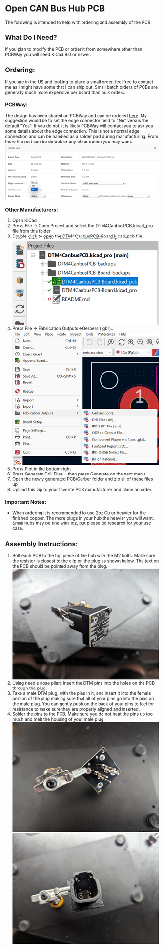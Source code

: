 # Open CAN Bus Hub PCB

The following is intended to help with ordering and assembly of the PCB.

## What Do I Need?

If you plan to modify the PCB or order it from somewhere other than PCBWay you will need KiCad 9.0 or newer.

## Ordering:

If you are in the US and looking to place a small order, feel free to contact me as I might have some that I can ship out. Small batch orders of PCBs are generally much more expensive per board than bulk orders.

### PCBWay:

The design has been shared on PCBWay and can be ordered [here](https://www.pcbway.com/project/shareproject/Open_CAN_Bus_Hub_V1_0_372ae918.html). My suggestion would be to set the edge connector field to "No" versus the default "Yes". If you do not, it is likely PCBWay will contact you to ask you some details about the edge connection. This is not a normal edge connection and can be handled as a solder pad during manufacturing. From there the rest can be default or any other option you may want.
![pcbway no edge connection](../Images/order_options.png)

### Other Manufacturers:

1. Open KiCad
2. Press File -> Open Project and select the DTM4CanbusPCB.kicad_pro file from this folder
3. Double click to open the DTM4CanbusPCB-Board.kicad_pcb file
   ![open pcb](../Images/kicad_open_pcb.png)
4. Press File -> Fabrication Outputs->Gerbers (.gbr)...
   ![output gerber](../Images/kicad_output_gerber.png)
5. Press Plot in the bottom right
6. Press Generate Drill Files... then press Generate on the next menu
7. Open the newly generated PCB\Gerber folder and zip all of these files up
8. Upload this zip to your favorite PCB manufacturer and place an order.

### Important Notes:

- When ordering it is recommended to use 2oz Cu or heavier for the finished copper. The more plugs in your hub the heavier you will want. Small hubs may be fine with 1oz, but please do research for your use case.

## Assembly Instructions:

1. Bolt each PCB to the top piece of the hub with the M2 bolts. Make sure the resistor is closest to the clip on the plug as shown below. The text on the PCB should be pointed away from the plug.
   ![plug with pcb](../Images/plug_with_pcb.jpg)
2. Using needle nose pliars insert the DTM pins into the holes on the PCB through the plug.
3. Take a male DTM plug, with the pins in it, and insert it into the female portion of the plug making sure that all of your pins go into the pins on the male plug. You can gently push on the back of your pins to feel for resistance to make sure they are properly aligned and inserted.
4. Solder the pins to the PCB. Make sure you do not heat the pins up too much and melt the housing of your male plug.
   ![soldered pins](../Images/soldered_pins_1.jpg)
   ![pins from above](../Images/plug_topside.jpg)
